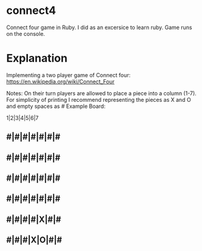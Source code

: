 # connect4
Connect four game in Ruby. I did as an excersice to learn ruby. Game runs on the console.

# Explanation
Implementing a two player game of Connect four: https://en.wikipedia.org/wiki/Connect_Four

Notes:
On their turn players are allowed to place a piece into a column (1-7).
For simplicity of printing I recommend representing the pieces as X and O and empty spaces as #
Example Board:

1|2|3|4|5|6|7

#|#|#|#|#|#|#
-------------
#|#|#|#|#|#|#
-------------
#|#|#|#|#|#|#
-------------
#|#|#|#|#|#|#
-------------
#|#|#|#|X|#|#
-------------
#|#|#|X|O|#|#
-------------
